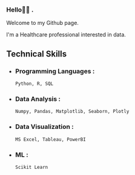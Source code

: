 

### Hello👋🏼 .

Welcome to my Github page.

I'm a Healthcare professional interested in data. 

## Technical Skills
- ### Programming Languages :
      Python, R, SQL
- ### Data Analysis : 
      Numpy, Pandas, Matplotlib, Seaborn, Plotly
- ### Data Visualization : 
      MS Excel, Tableau, PowerBI
- ### ML : 
      Scikit Learn

<!---
FridaAchieng/FridaAchieng is a special ✨ repository because its `README.md` (this file) appears on your GitHub profile.
You can click the Preview link to take a look at your changes.
--->
